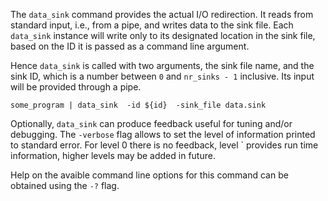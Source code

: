 The `data_sink` command provides the actual I/O redirection.  It reads from standard input, i.e., from a pipe, and writes data to the sink file.  Each `data_sink` instance will write only to its designated location in the sink file, based on the ID it is passed as a command line argument.

Hence `data_sink` is called with two arguments, the sink file name, and the sink ID, which is a number between `0` and `nr_sinks - 1` inclusive.  Its input will be provided through a pipe.
```
some_program | data_sink  -id ${id}  -sink_file data.sink
```

Optionally, `data_sink` can produce feedback useful for tuning and/or debugging.  The `-verbose` flag allows to set the level of information printed to standard error.  For level 0 there is no feedback, level ` provides run time information, higher levels may be added in future.

Help on the avaible command line options for this command can be obtained using the `-?` flag.
